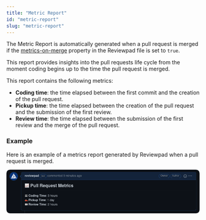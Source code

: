 ```yaml
---
title: "Metric Report"
id: "metric-report"
slug: "metric-report"
---
```


The Metric Report is automatically generated when a pull request is merged if the [metrics-on-merge](/guides/syntax#metrics-on-merge) property in the Reviewpad file is set to `true`.

This report provides insights into the pull requests life cycle from the moment coding begins up to the time the pull request is merged.

This report contains the following metrics:
- **Coding time**: the time elapsed between the first commit and the creation of the pull request.
- **Pickup time**: the time elapsed between the creation of the pull request and the submission of the first review.
- **Review time**: the time elapsed between the submission of the first review and the merge of the pull request.

### Example

Here is an example of a metrics report generated by Reviewpad when a pull request is merged.

![Reviewpad metrics report](/img/reports/metrics.png)
